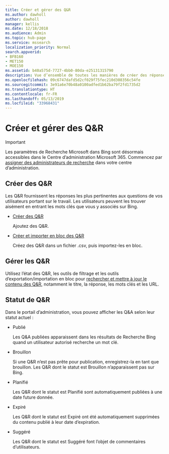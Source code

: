 ```yaml
---
title: Créer et gérer des Q&R
ms.author: dawholl
author: dawholl
manager: kellis
ms.date: 12/18/2018
ms.audience: Admin
ms.topic: hub-page
ms.service: mssearch
localization_priority: Normal
search.appverid:
- BFB160
- MET150
- MOE150
ms.assetid: b40a575d-7727-4bb0-80da-e25131315790
description: Vue d’ensemble de toutes les manières de créer des réponses à des questions fréquemment posées dans le portail d’administration de la fonctionnalité Recherche Microsoft
ms.openlocfilehash: 09c6747dafd5d2cf029f75fec210d308356c54fe
ms.sourcegitcommit: 3e91a6e70b48a0100adfed1b62ba79f2fd1735d2
ms.translationtype: HT
ms.contentlocale: fr-FR
ms.lasthandoff: 05/13/2019
ms.locfileid: "33968431"
---
```

# <a name="create-and-manage-qas"></a>Créer et gérer des Q&R

> [!IMPORTANT]
> Les paramètres de Recherche Microsoft dans Bing sont désormais accessibles dans le Centre d’administration Microsoft 365. Commencez par [assigner des administrateurs de recherche](https://docs.microsoft.com/fr-FR/microsoftsearch/setup-microsoft-search#step-2-assign-search-admin-and-search-editor) dans votre centre d’administration.
    
## <a name="create-qas"></a>Créer des Q&R

Les Q&R fournissent les réponses les plus pertinentes aux questions de vos utilisateurs portant sur le travail. Les utilisateurs peuvent les trouver aisément en entrant les mots clés que vous y associés sur Bing.
  
- [Créer des Q&R](create-qas.md)
    
    Ajoutez des Q&R.
    
- [Créer et importer en bloc des Q&R](bulk-create-qas.md)
    
    Créez des Q&R dans un fichier .csv, puis importez-les en bloc.
    
## <a name="manage-qas"></a>Gérer les Q&R

Utilisez l’état des Q&R, les outils de filtrage et les outils d’exportation/importation en bloc pour [rechercher et mettre à jour le contenu des Q&R](manage-qas.md), notamment le titre, la réponse, les mots clés et les URL.
  
## <a name="qa-status"></a>Statut de Q&R

Dans le portail d’administration, vous pouvez afficher les Q&A selon leur statut actuel :
  
- Publié
    
    Les Q&A publiées apparaissent dans les résultats de Recherche Bing quand un utilisateur autorisé recherche un mot clé.
    
- Brouillon
    
    Si une Q&R n’est pas prête pour publication, enregistrez-la en tant que brouillon. Les Q&R dont le statut est Brouillon n’apparaissent pas sur Bing.
    
- Planifié
    
    Les Q&R dont le statut est Planifié sont automatiquement publiées à une date future donnée.
    
- Expiré
    
    Les Q&R dont le statut est Expiré ont été automatiquement supprimées du contenu publié à leur date d’expiration.
    
- Suggéré
    
    Les Q&R dont le statut est Suggéré font l’objet de commentaires d’utilisateurs.

  

